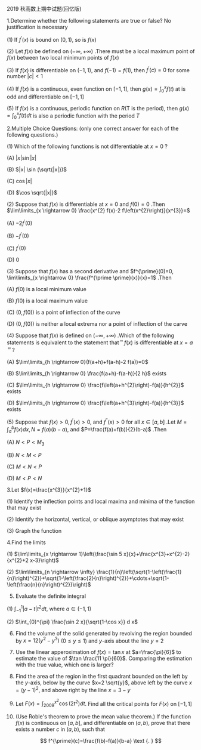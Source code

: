 2019 秋高数上期中试题(回忆版)

1.Determine whether the following statements are true or false? No justification is necessary

(1) If $f^{\prime}(x)$ is bound on $(0,1)$, so is $f(x)$

(2) Let $f(x)$ be defined on $(-\infty,+\infty)$ .There must be a local maximum point of $f(x)$ between two local minimum points of $f(x)$

(3) If $f(x)$ is differentiable on $(-1,1)$, and $f(-1)=f(1)$, then $f^{\prime}(c)=0$ for some number $|c|<1$

(4) If $f(x)$ is a continuous, even function on $[-1,1]$, then $g(x)=\int_{0}^{x} f(t)$ at is odd and differentiable on $[-1,1]$

(5) If $f(x)$ is a continuous, periodic function on $R$(T is the period), then $g(x)=\int_{0}^{x} f(t) d t$ is also a periodic function with the period $T$

2.Multiple Choice Questions: (only one correct answer for each of the following questions.)

(1) Which of the following functions is not differentiable at $x=0$ ?

(A) $|x| \sin |x|$

(B) $|x| \sin (\sqrt{|x|})$

(C) $\cos |x|$

(D) $\cos \sqrt{|x|}$

(2) Suppose that $f(x)$ is differentiable at $x=0$ and $f(0)=0$ .Then $\lim\limits_{x \rightarrow 0} \frac{x^{2} f(x)-2 f\left(x^{2}\right)}{x^{3}}=$

(A) $-2 f^{\prime}(0)$

(B) $-f^{\prime}(0)$

(C) $f^{\prime}(0)$

(D) 0

(3) Suppose that $f(x)$ has a second derivative and $f^{\prime}(0)=0, \lim\limits_{x \rightarrow 0} \frac{f^{\prime \prime}(x)}{x}=1$ .Then

(A) $f(0)$ is a local minimum value

(B) $f(0)$ is a local maximum value

(C) $(0, f(0))$ is a point of inflection of the curve

(D) $(0, f(0))$ is neither a local extrema nor a point of inflection of the carve

(4) Suppose that $f(x)$ is defined on $(-\infty,+\infty)$ .Which of the following statements is equivalent to the statement that＂$f(x)$ is differentiable at $x=a$＂?

(A) $\lim\limits_{h \rightarrow 0}(f(a+h)+f(a-h)-2 f(a))=0$

(B) $\lim\limits_{h \rightarrow 0} \frac{f(a+h)-f(a-h)}{2 h}$ exists

(C) $\lim\limits_{h \rightarrow 0} \frac{f\left(a+h^{2}\right)-f(a)}{h^{2}}$ exists

(D) $\lim\limits_{h \rightarrow 0} \frac{f\left(a+h^{3}\right)-f(a)}{h^{3}}$ exists

(5) Suppose that $f(x)>0, f^{\prime}(x)>0$, and $f^{\prime \prime}(x)>0$ for all $x \in[a, b]$ .Let $M=\int_{a}^{b} f(x) d x, N=f(a)(b-a)$,  and $P=\frac{f(a)+f(b)}{2}(b-a)$ .Then

(A) $N<P<M_{3}$

(B) $N<M<P$

(C) $M<N<P$

(D) $M<P<N$

3.Let $f(x)=\frac{x^{3}}{x^{2}+1}$

(1) Identify the inflection points and local maxima and minima of the function that may exist

(2) Identify the horizontal, vertical, or oblique asymptotes that may exist

(3) Graph the function

4.Find the limits

(1) $\lim\limits_{x \rightarrow 1}\left(\frac{\sin 5 x}{x}+\frac{x^{3}+x^{2}-2}{x^{2}+2 x-3}\right)$

(2) $\lim\limits_{n \rightarrow \infty} \frac{1}{n}\left(\sqrt{1-\left(\frac{1}{n}\right)^{2}}+\sqrt{1-\left(\frac{2}{n}\right)^{2}}+\cdots+\sqrt{1-\left(\frac{n}{n}\right)^{2}}\right)$

5. Evaluate the definite integral

(1) $\int_{-1}^{1}|a-t| t^{2} d t$, where $a \in(-1,1)$

(2) $\int_{0}^{\pi} \frac{\sin 2 x}{\sqrt{1-\cos x}} d x$

6. Find the volume of the solid generated by revolving the region bounded by $x=12\left(y^{2}-y^{3}\right)$ $(0 \leqslant y \leqslant 1)$ and $y$-axis about the line $y=2$

7. Use the linear apperoximation of $f(x)=\tan x$ at $a=\frac{\pi}{6}$ to estimate the value of $\tan \frac{11 \pi}{60}$. Comparing the estimation with the true value, which one is larger?

8. Find the area of the region in the first quadrant bounded on the left by the $y$-axis, below by the curve $x=2 \sqrt{y}$, above left by the curve $x=(y-1)^{2}$, and above right by the line $x=3-y$

9. Let $F(x)=\int_{2009}^{x^{2}} \cos \left(2 t^{2}\right) d t$. Find all the critical points for $F(x)$ on $[-1,1]$

10. (Use Roble's theorem to prove the mean value theorem.) If the function $f(x)$ is continuous on $[a, b]$, and differentiable on $(a, b)$, prove that there exists a number $c$ in $(a, b)$, such that

$$
f^{\prime}(c)=\frac{f(b)-f(a)}{b-a} \text {. }
$$

